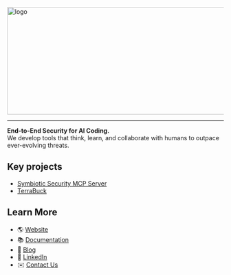 <img width="960" height="250" alt="logo" src="https://github.com/user-attachments/assets/40e3d327-d457-436f-bb33-775094b35d4e" />

---

**End-to-End Security for AI Coding.**  
We develop tools that think, learn, and collaborate with humans to outpace ever-evolving threats.

## Key projects
- [Symbiotic Security MCP Server](https://github.com/SymbioticSec/mcp)
- [TerraBuck](https://github.com/SymbioticSec/terrabuck)

## Learn More

- 🌎 [Website](https://symbioticsec.ai)
- 📚 [Documentation](https://docs.symbioticsec.ai/)
- 🧾 [Blog](https://symbioticsec.ai/blog)  
- 💼 [LinkedIn](https://linkedin.com/company/symbioticsecurity)  
- ✉️ [Contact Us](mailto:contact@symbioticsec.ai)
